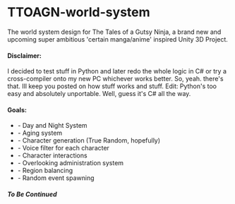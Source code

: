 # TTOAGN-world-system
The world system design for The Tales of a Gutsy Ninja, a brand new and upcoming super ambitious 'certain manga/anime' inspired Unity 3D Project. 

<h4>Disclaimer:</h4>
I decided to test stuff in Python and later redo the whole logic in C# or try a cross-compiler onto my new PC whichever works better. So, yeah. there's that.
Ill keep you posted on how stuff works and stuff.
Edit: Python's too easy and absolutely unportable. Well, guess it's C# all the way.

<h4>Goals:</h4>
<ul>
<li>- Day and Night System</li>
<li>- Aging system</li>
<li>- Character generation (True Random, hopefully)</li>
<li>- Voice filter for each character</li>
<li>- Character interactions</li>
<li>- Overlooking administration system</li>
<li>- Region balancing</li>
<li>- Random event spawning</li>
  </ul>
 <h5>To Be Continued</h5>
